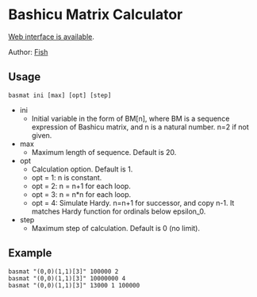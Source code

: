 Bashicu Matrix Calculator
=========================

[Web interface is available](http://gyafun.jp/ln/basmat.cgi).

Author: [Fish](http://googology.wikia.com/wiki/User:Kyodaisuu)

## Usage

```
basmat ini [max] [opt] [step]
```

* ini
    * Initial variable in the form of BM[n], where BM is a sequence expression of Bashicu matrix, and n is a natural number. n=2 if not given.
* max
    * Maximum length of sequence. Default is 20.
* opt
    * Calculation option. Default is 1.
    * opt = 1: n is constant.
    * opt = 2: n = n+1 for each loop.
    * opt = 3: n = n\*n for each loop.
    * opt = 4: Simulate Hardy. n=n+1 for successor, and copy n-1. It matches Hardy function for ordinals below epsilon\_0.
* step
    * Maximum step of calculation. Default is 0 (no limit).

## Example
```
basmat "(0,0)(1,1)[3]" 100000 2
basmat "(0,0)(1,1)[3]" 10000000 4
basmat "(0,0)(1,1)[3]" 13000 1 100000
```

